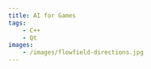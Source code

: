 ```yaml
---
title: AI for Games
tags: 
    - C++
    - Qt
images: 
    - /images/flowfield-directions.jpg
---
```

